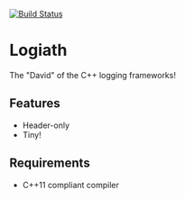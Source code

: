 
[![Build Status](https://travis-ci.org/compor/logiath.svg?branch=travis-dev)](https://travis-ci.org/compor/logiath)

# Logiath

The "David" of the C++ logging frameworks!

## Features

- Header-only
- Tiny!

## Requirements

- C++11 compliant compiler

